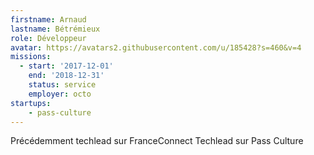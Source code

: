 ```yaml
---
firstname: Arnaud
lastname: Bétrémieux
role: Développeur
avatar: https://avatars2.githubusercontent.com/u/185428?s=460&v=4
missions:
  - start: '2017-12-01'
    end: '2018-12-31'
    status: service
    employer: octo
startups:
    - pass-culture
---
```


Précédemment techlead sur FranceConnect
Techlead sur Pass Culture
